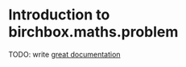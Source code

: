 # Introduction to birchbox.maths.problem

TODO: write [great documentation](http://jacobian.org/writing/what-to-write/)
